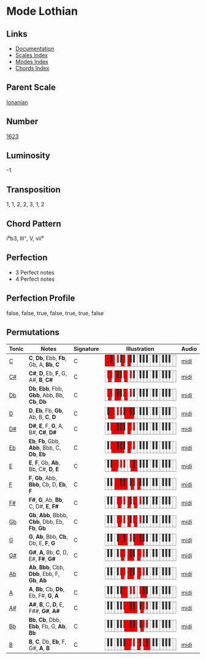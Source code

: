 # Mode Lothian

## Links

- [Documentation](README.md)
- [Scales Index](Scales.md)
- [Modes Index](Modes.md)
- [Chords Index](Chords.md)

## Parent Scale

[Ionanian](ScaleIonanian.md)

## Number

[1623](https://ianring.com/musictheory/scales/1623)

## Luminosity

-1

## Transposition

1, 1, 2, 2, 3, 1, 2

## Chord Pattern

i⁰b3, III⁺, V, vii⁰

## Perfection

- 3 Perfect notes
- 4 Perfect notes

## Perfection Profile

false, false, true, false, true, true, false

## Permutations

| Tonic | Notes | Signature | Illustration | Audio |
|-------|-------|-----------|--------------|-------|
| [C](ModeCNaturalLothian.md) | **C**, **Db**, Ebb, **Fb**, Gb, A, **Bb**, **C** | C | ![CNaturalLothian](ModeCNaturalLothian.png) | [midi](https://github.com/edipermadi/music/blob/main/docs/ModeCNaturalLothian.mid?raw=true) |
| [C#](ModeCSharpLothian.md) | **C#**, **D**, Eb, **F**, G, A#, **B**, **C#** | C | ![CSharpLothian](ModeCSharpLothian.png) | [midi](https://github.com/edipermadi/music/blob/main/docs/ModeCSharpLothian.mid?raw=true) |
| [Db](ModeDFlatLothian.md) | **Db**, **Ebb**, Fbb, **Gbb**, Abb, Bb, **Cb**, **Db** | C | ![DFlatLothian](ModeDFlatLothian.png) | [midi](https://github.com/edipermadi/music/blob/main/docs/ModeDFlatLothian.mid?raw=true) |
| [D](ModeDNaturalLothian.md) | **D**, **Eb**, Fb, **Gb**, Ab, B, **C**, **D** | C | ![DNaturalLothian](ModeDNaturalLothian.png) | [midi](https://github.com/edipermadi/music/blob/main/docs/ModeDNaturalLothian.mid?raw=true) |
| [D#](ModeDSharpLothian.md) | **D#**, **E**, F, **G**, A, B#, **C#**, **D#** | C | ![DSharpLothian](ModeDSharpLothian.png) | [midi](https://github.com/edipermadi/music/blob/main/docs/ModeDSharpLothian.mid?raw=true) |
| [Eb](ModeEFlatLothian.md) | **Eb**, **Fb**, Gbb, **Abb**, Bbb, C, **Db**, **Eb** | C | ![EFlatLothian](ModeEFlatLothian.png) | [midi](https://github.com/edipermadi/music/blob/main/docs/ModeEFlatLothian.mid?raw=true) |
| [E](ModeENaturalLothian.md) | **E**, **F**, Gb, **Ab**, Bb, C#, **D**, **E** | C | ![ENaturalLothian](ModeENaturalLothian.png) | [midi](https://github.com/edipermadi/music/blob/main/docs/ModeENaturalLothian.mid?raw=true) |
| [F](ModeFNaturalLothian.md) | **F**, **Gb**, Abb, **Bbb**, Cb, D, **Eb**, **F** | C | ![FNaturalLothian](ModeFNaturalLothian.png) | [midi](https://github.com/edipermadi/music/blob/main/docs/ModeFNaturalLothian.mid?raw=true) |
| [F#](ModeFSharpLothian.md) | **F#**, **G**, Ab, **Bb**, C, D#, **E**, **F#** | C | ![FSharpLothian](ModeFSharpLothian.png) | [midi](https://github.com/edipermadi/music/blob/main/docs/ModeFSharpLothian.mid?raw=true) |
| [Gb](ModeGFlatLothian.md) | **Gb**, **Abb**, Bbbb, **Cbb**, Dbb, Eb, **Fb**, **Gb** | C | ![GFlatLothian](ModeGFlatLothian.png) | [midi](https://github.com/edipermadi/music/blob/main/docs/ModeGFlatLothian.mid?raw=true) |
| [G](ModeGNaturalLothian.md) | **G**, **Ab**, Bbb, **Cb**, Db, E, **F**, **G** | C | ![GNaturalLothian](ModeGNaturalLothian.png) | [midi](https://github.com/edipermadi/music/blob/main/docs/ModeGNaturalLothian.mid?raw=true) |
| [G#](ModeGSharpLothian.md) | **G#**, **A**, Bb, **C**, D, E#, **F#**, **G#** | C | ![GSharpLothian](ModeGSharpLothian.png) | [midi](https://github.com/edipermadi/music/blob/main/docs/ModeGSharpLothian.mid?raw=true) |
| [Ab](ModeAFlatLothian.md) | **Ab**, **Bbb**, Cbb, **Dbb**, Ebb, F, **Gb**, **Ab** | C | ![AFlatLothian](ModeAFlatLothian.png) | [midi](https://github.com/edipermadi/music/blob/main/docs/ModeAFlatLothian.mid?raw=true) |
| [A](ModeANaturalLothian.md) | **A**, **Bb**, Cb, **Db**, Eb, F#, **G**, **A** | C | ![ANaturalLothian](ModeANaturalLothian.png) | [midi](https://github.com/edipermadi/music/blob/main/docs/ModeANaturalLothian.mid?raw=true) |
| [A#](ModeASharpLothian.md) | **A#**, **B**, C, **D**, E, F##, **G#**, **A#** | C | ![ASharpLothian](ModeASharpLothian.png) | [midi](https://github.com/edipermadi/music/blob/main/docs/ModeASharpLothian.mid?raw=true) |
| [Bb](ModeBFlatLothian.md) | **Bb**, **Cb**, Dbb, **Ebb**, Fb, G, **Ab**, **Bb** | C | ![BFlatLothian](ModeBFlatLothian.png) | [midi](https://github.com/edipermadi/music/blob/main/docs/ModeBFlatLothian.mid?raw=true) |
| [B](ModeBNaturalLothian.md) | **B**, **C**, Db, **Eb**, F, G#, **A**, **B** | C | ![BNaturalLothian](ModeBNaturalLothian.png) | [midi](https://github.com/edipermadi/music/blob/main/docs/ModeBNaturalLothian.mid?raw=true) |
